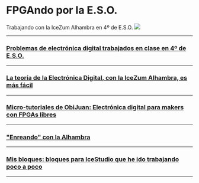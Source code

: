 # FPGAndo por la E.S.O.
Trabajando con la IceZum Alhambra en 4º de E.S.O.
![](http://fpgawars.github.io/img/projects/icezum.png)

---

### [Problemas de electrónica digital trabajados en clase en 4º de E.S.O.](problemas/readme.md)

---

### [La teoría de la Electrónica Digital, con la IceZum Alhambra, es más fácil](teoria/teoria.md)

---

### [Micro-tutoriales de ObiJuan: **Electrónica digital para makers con FPGAs libres**](ObiJuan/readme.md)

---

### ["Enreando" con la Alhambra](Enreando/readme.md)

---

### [Mis bloques: bloques para IceStudio que he ido trabajando poco a poco](MisBloques/readme.md)

---
